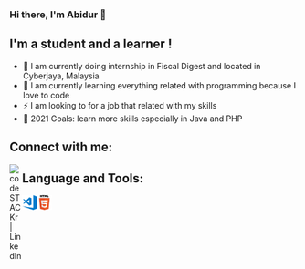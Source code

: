 ### Hi there, I'm Abidur 👋

## I'm a student and a learner !

- 🔭 I am currently doing internship in Fiscal Digest and located in Cyberjaya, Malaysia
- 🌱 I am currently learning everything related with programming because I love to code
- ⚡ I am looking to for a job that related with my skills
- 🥅 2021 Goals: learn more skills especially in Java and PHP

## Connect with me:
<a href="https://www.linkedin.com/in/abidurrahman-razali-00458b175/"><img align="left" alt="codeSTACKr | LinkedIn" width="22px" src="https://camo.githubusercontent.com/d659d2bac00c01b42bffbae84bdc121e828b8fecd5b4949ffa2575f5d9e4a371/68747470733a2f2f63646e2e6a7364656c6976722e6e65742f6e706d2f73696d706c652d69636f6e734076332f69636f6e732f6c696e6b6564696e2e737667" data-canonical-src="https://cdn.jsdelivr.net/npm/simple-icons@v3/icons/linkedin.svg" style="max-width:100%;" ></a>


## Language and Tools:

<img align="left" alt="Visual Studio Code" width="26px" src="https://raw.githubusercontent.com/github/explore/80688e429a7d4ef2fca1e82350fe8e3517d3494d/topics/visual-studio-code/visual-studio-code.png" style="max-width:100%;">
<img align="left" alt="HTML5" width="26px" src="https://raw.githubusercontent.com/github/explore/80688e429a7d4ef2fca1e82350fe8e3517d3494d/topics/html/html.png" style="max-width:100%;">
